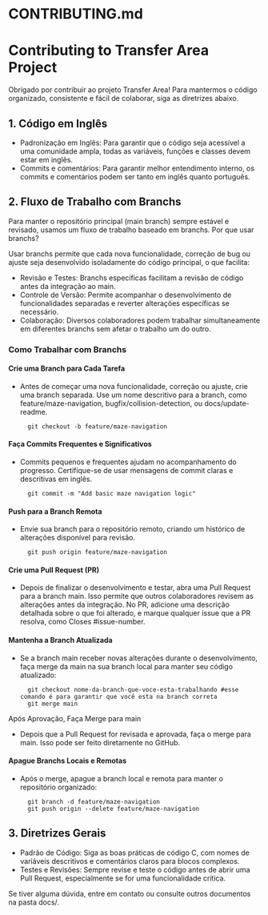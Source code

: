 # CONTRIBUTING.md
# Contributing to Transfer Area Project

Obrigado por contribuir ao projeto Transfer Area! Para mantermos o código organizado, consistente e fácil de colaborar, siga as diretrizes abaixo.
## 1. Código em Inglês

- Padronização em Inglês: Para garantir que o código seja acessível a uma comunidade ampla, todas as variáveis, funções e classes devem estar em inglês.
- Commits e comentários: Para garantir melhor entendimento interno, os commits e comentários podem ser tanto em inglês quanto português.

## 2. Fluxo de Trabalho com Branchs

Para manter o repositório principal (main branch) sempre estável e revisado, usamos um fluxo de trabalho baseado em branchs.
Por que usar branchs?

Usar branchs permite que cada nova funcionalidade, correção de bug ou ajuste seja desenvolvido isoladamente do código principal, o que facilita:

- Revisão e Testes: Branchs específicas facilitam a revisão de código antes da integração ao main.
- Controle de Versão: Permite acompanhar o desenvolvimento de funcionalidades separadas e reverter alterações específicas se necessário.
- Colaboração: Diversos colaboradores podem trabalhar simultaneamente em diferentes branchs sem afetar o trabalho um do outro.

### Como Trabalhar com Branchs

#### Crie uma Branch para Cada Tarefa

- Antes de começar uma nova funcionalidade, correção ou ajuste, crie uma branch separada. Use um nome descritivo para a branch, como feature/maze-navigation, bugfix/collision-detection, ou docs/update-readme.

        git checkout -b feature/maze-navigation

#### Faça Commits Frequentes e Significativos

- Commits pequenos e frequentes ajudam no acompanhamento do progresso. Certifique-se de usar mensagens de commit claras e descritivas em inglês.

        git commit -m "Add basic maze navigation logic"

#### Push para a Branch Remota

- Envie sua branch para o repositório remoto, criando um histórico de alterações disponível para revisão.

        git push origin feature/maze-navigation

#### Crie uma Pull Request (PR)

- Depois de finalizar o desenvolvimento e testar, abra uma Pull Request para a branch main. Isso permite que outros colaboradores revisem as alterações antes da integração. No PR, adicione uma descrição detalhada sobre o que foi alterado, e marque qualquer issue que a PR resolva, como Closes #issue-number.

#### Mantenha a Branch Atualizada

- Se a branch main receber novas alterações durante o desenvolvimento, faça merge da main na sua branch local para manter seu código atualizado:

        git checkout nome-da-branch-que-voce-esta-trabalhando #esse comando é para garantir que você esta na branch correta
        git merge main

Após Aprovação, Faça Merge para main

- Depois que a Pull Request for revisada e aprovada, faça o merge para main. Isso pode ser feito diretamente no GitHub.

#### Apague Branchs Locais e Remotas

- Após o merge, apague a branch local e remota para manter o repositório organizado:

        git branch -d feature/maze-navigation
        git push origin --delete feature/maze-navigation

## 3. Diretrizes Gerais

- Padrão de Código: Siga as boas práticas de código C, com nomes de variáveis descritivos e comentários claros para blocos complexos.
- Testes e Revisões: Sempre revise e teste o código antes de abrir uma Pull Request, especialmente se for uma funcionalidade crítica.

Se tiver alguma dúvida, entre em contato ou consulte outros documentos na pasta docs/.
